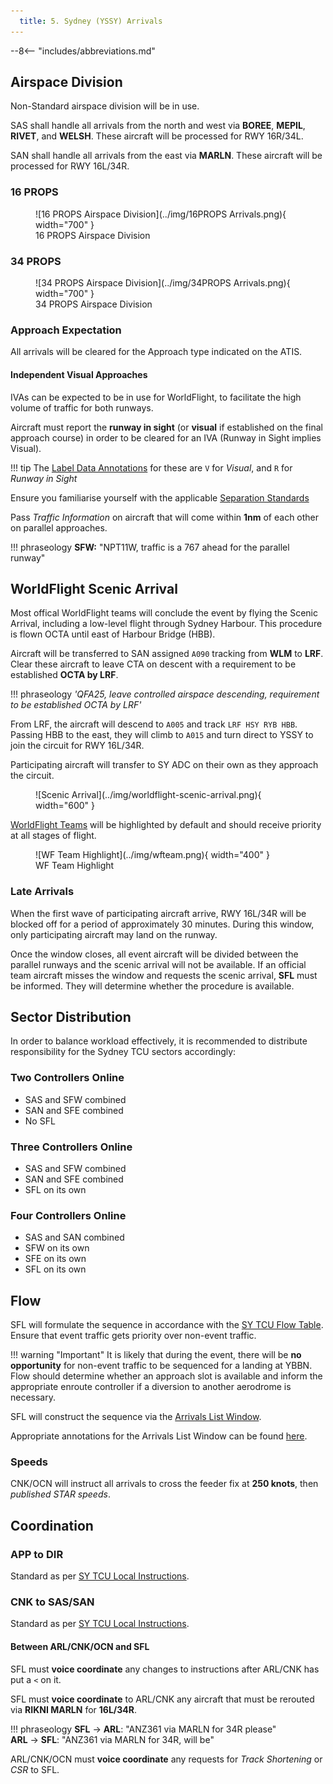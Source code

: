 ```yaml
---
  title: 5. Sydney (YSSY) Arrivals
---
```


--8<-- "includes/abbreviations.md"

## Airspace Division
Non-Standard airspace division will be in use.

SAS shall handle all arrivals from the north and west via **BOREE**, **MEPIL**, **RIVET**, and **WELSH**. These aircraft will be processed for RWY 16R/34L.

SAN shall handle all arrivals from the east via **MARLN**. These aircraft will be processed for RWY 16L/34R.

### 16 PROPS

<figure markdown>
![16 PROPS Airspace Division](../img/16PROPS Arrivals.png){ width="700" }
  <figcaption>16 PROPS Airspace Division</figcaption>
</figure>

### 34 PROPS

<figure markdown>
![34 PROPS Airspace Division](../img/34PROPS Arrivals.png){ width="700" }
  <figcaption>34 PROPS Airspace Division</figcaption>
</figure>

### Approach Expectation
All arrivals will be cleared for the Approach type indicated on the ATIS.

#### Independent Visual Approaches
IVAs can be expected to be in use for WorldFlight, to facilitate the high volume of traffic for both runways.

Aircraft must report the **runway in sight** (or **visual** if established on the final approach course) in order to be cleared for an IVA (Runway in Sight implies Visual).

!!! tip
    The [Label Data Annotations](../../../../../../client/annotations/#miscellaneous) for these are `V` for *Visual*, and `R` for *Runway in Sight*

Ensure you familiarise yourself with the applicable [Separation Standards](../../../../../../separation-standards/parallelapps/#independent-visual-approaches)

Pass *Traffic Information* on aircraft that will come within **1nm** of each other on parallel approaches.

!!! phraseology
    **SFW:** "NPT11W, traffic is a 767 ahead for the parallel runway"

## WorldFlight Scenic Arrival
Most offical WorldFlight teams will conclude the event by flying the Scenic Arrival, including a low-level flight through Sydney Harbour. This procedure is flown OCTA until east of Harbour Bridge (HBB).

Aircraft will be transferred to SAN assigned `A090` tracking from **WLM** to **LRF**. Clear these aircraft to leave CTA on descent with a requirement to be established **OCTA by LRF**.

!!! phraseology
    *'QFA25, leave controlled airspace descending, requirement to be established OCTA by LRF'*

From LRF, the aircraft will descend to `A005` and track `LRF HSY RYB HBB`. Passing HBB to the east, they will climb to `A015` and turn direct to YSSY to join the circuit for RWY 16L/34R. 

Participating aircraft will transfer to SY ADC on their own as they approach the circuit.

<figure markdown>
![Scenic Arrival](../img/worldflight-scenic-arrival.png){ width="600" }
</figure>

[WorldFlight Teams](../../../../#official-team-callsigns) will be highlighted by default and should receive priority at all stages of flight.

<figure markdown>
![WF Team Highlight](../img/wfteam.png){ width="400" }
<figcaption>WF Team Highlight</figcaption>
</figure>

### Late Arrivals
When the first wave of participating aircraft arrive, RWY 16L/34R will be blocked off for a period of approximately 30 minutes. During this window, only participating aircraft may land on the runway.

Once the window closes, all event aircraft will be divided between the parallel runways and the scenic arrival will not be available. If an official team aircraft misses the window and requests the scenic arrival, **SFL** must be informed. They will determine whether the procedure is available.

## Sector Distribution
In order to balance workload effectively, it is recommended to distribute responsibility for the Sydney TCU sectors accordingly:

### Two Controllers Online

- SAS and SFW combined
- SAN and SFE combined
- No SFL

### Three Controllers Online

- SAS and SFW combined
- SAN and SFE combined
- SFL on its own

### Four Controllers Online

- SAS and SAN combined
- SFW on its own
- SFE on its own
- SFL on its own

## Flow
SFL will formulate the sequence in accordance with the [SY TCU Flow Table](../../../../../../terminal/sydney/#flow). Ensure that event traffic gets priority over non-event traffic.

!!! warning "Important"
    It is likely that during the event, there will be **no opportunity** for non-event traffic to be sequenced for a landing at YBBN. Flow should determine whether an approach slot is available and inform the appropriate enroute controller if a diversion to another aerodrome is necessary.

SFL will construct the sequence via the [Arrivals List Window](../../../../../../controller-skills/sequencing/#arrivals-list).

Appropriate annotations for the Arrivals List Window can be found [here](../../../../../../client/annotations/#sequencingflow).

### Speeds
CNK/OCN will instruct all arrivals to cross the feeder fix at **250 knots**, then *published STAR speeds*.

## Coordination
### APP to DIR
Standard as per [SY TCU Local Instructions](../../../../../../terminal/sydney/#app-dir).

### CNK to SAS/SAN
Standard as per [SY TCU Local Instructions](../../../../../../terminal/sydney/#arrivals).

#### Between ARL/CNK/OCN and SFL
SFL must **voice coordinate** any changes to instructions after ARL/CNK has put a `<` on it.

SFL must **voice coordinate** to ARL/CNK any aircraft that must be rerouted via **RIKNI MARLN** for **16L/34R**.

!!! phraseology
    <span class="hotline">**SFL** -> **ARL**</span>: "ANZ361 via MARLN for 34R please"  
    <span class="hotline">**ARL** -> **SFL**</span>: "ANZ361 via MARLN for 34R, will be"  

ARL/CNK/OCN must **voice coordinate** any requests for *Track Shortening* or *CSR* to SFL.